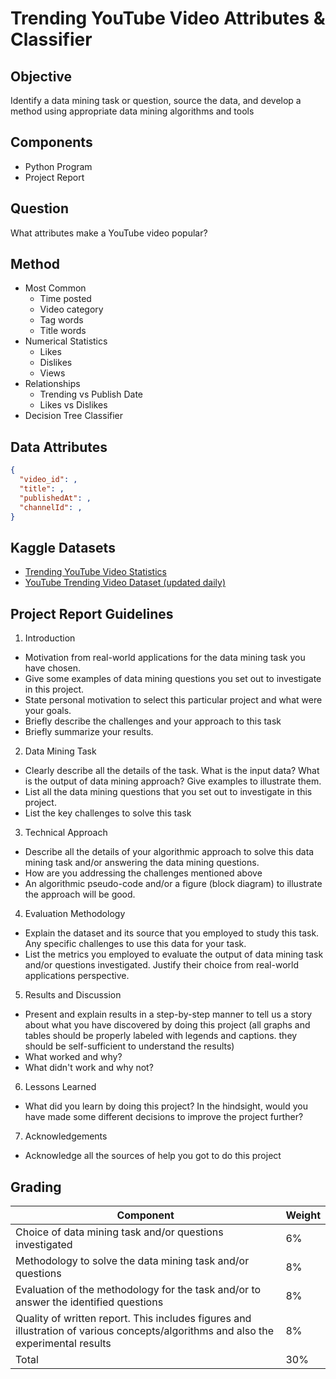 # Trending YouTube Video Attributes & Classifier

## Objective
Identify a data mining task or question, source the data, and develop a method using appropriate data mining algorithms and tools

## Components
* Python Program
* Project Report

## Question
What attributes make a YouTube video popular?

## Method
* Most Common
  * Time posted
  * Video category
  * Tag words
  * Title words
* Numerical Statistics
  * Likes
  * Dislikes
  * Views
* Relationships
  * Trending vs Publish Date
  * Likes vs Dislikes
* Decision Tree Classifier

## Data Attributes
```json
{
  "video_id": ,
  "title": ,
  "publishedAt": ,
  "channelId": ,
}
```

## Kaggle Datasets
* [Trending YouTube Video Statistics](http://kaggle.com/datasets/datasnaek/youtube-new?select=USvideos.csv)
* [YouTube Trending Video Dataset (updated daily)](http://kaggle.com/datasets/rsrishav/youtube-trending-video-dataset?select=US_youtube_trending_data.csv)

## Project Report Guidelines
1. Introduction
- Motivation from real-world applications for the data mining task you have chosen.
- Give some examples of data mining questions you set out to investigate in this project.
- State personal motivation to select this particular project and what were your goals. 
- Briefly describe the challenges and your approach to this task
- Briefly summarize your results.

2. Data Mining Task
- Clearly describe all the details of the task. What is the input data? What is the output of data mining approach? Give examples to illustrate them.
- List all the data mining questions that you set out to investigate in this project.
- List the key challenges to solve this task

3. Technical Approach
- Describe all the details of your algorithmic approach to solve this data mining task and/or answering the data mining questions.
- How are you addressing the challenges mentioned above
- An algorithmic pseudo-code and/or a figure (block diagram) to illustrate the approach will be good.

4. Evaluation Methodology
- Explain the dataset and its source that you employed to study this task. Any specific challenges to use this data for your task.
- List the metrics you employed to evaluate the output of data mining task and/or questions investigated. Justify their choice from real-world applications perspective.
 
5. Results and Discussion
- Present and explain results in a step-by-step manner to tell us a story about what you have discovered by doing this project (all graphs and tables should be properly labeled with legends and captions. they should be self-sufficient to understand the results)
- What worked and why?
- What didn't work and why not?

6. Lessons Learned
- What did you learn by doing this project? In the hindsight, would you have made some different decisions to improve the project further? 

7. Acknowledgements
- Acknowledge all the sources of help you got to do this project

## Grading
| Component | Weight |
| -- | -- |
| Choice of data mining task and/or questions investigated | 6% |
| Methodology to solve the data mining task and/or questions | 8% |
| Evaluation of the methodology for the task and/or to answer the identified questions | 8% |
| Quality of written report. This includes figures and illustration of various concepts/algorithms and also the experimental results | 8% |
| Total | 30% |
